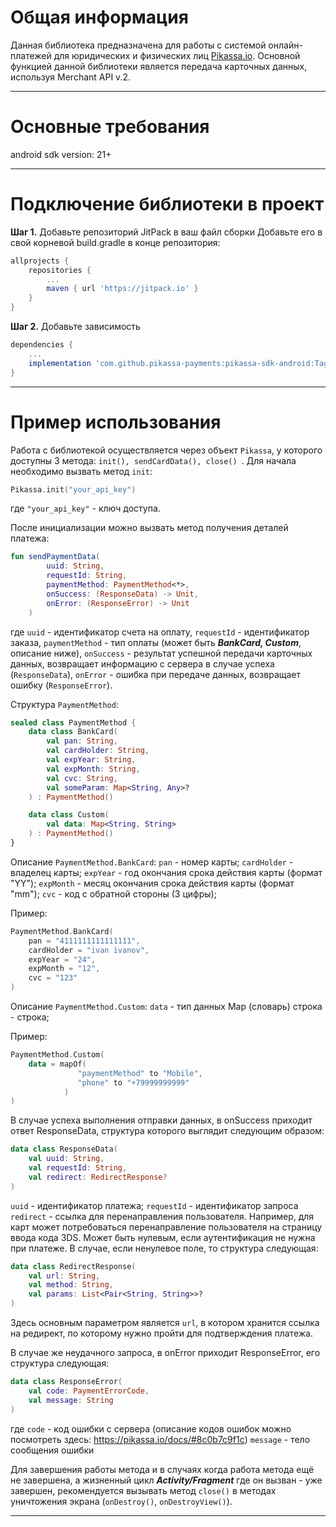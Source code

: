 # Общая информация
Данная библиотека предназначена для работы с системой онлайн-платежей для юридических и физических лиц [Pikassa.io](https://pikassa.io/).
Основной функцией данной библиотеки является передача карточных данных, используя Merchant API v.2.
***
# Основные требования
android sdk version: 21+
***
# Подключение библиотеки в проект
**Шаг 1.** Добавьте репозиторий JitPack в ваш файл сборки
Добавьте его в свой корневой build.gradle в конце репозитория:
```gradle
allprojects {
    repositories {
        ...
        maven { url 'https://jitpack.io' }
    }
}
```
**Шаг 2.** Добавьте зависимость

```gradle
dependencies {
    ...
    implementation 'com.github.pikassa-payments:pikassa-sdk-android:Tag'
}
```
***
# Пример использования
Работа с библиотекой осуществляется через объект ```Pikassa```, у которого доступны 3 метода: ```init(), sendCardData(), close() ```. Для начала необходимо вызвать метод ```init```:
```kotlin
Pikassa.init("your_api_key")
```
где ```"your_api_key"``` - ключ доступа.

После инициализации можно вызвать метод получения деталей платежа:
```kotlin
fun sendPaymentData(
        uuid: String,
        requestId: String,
        paymentMethod: PaymentMethod<*>,
        onSuccess: (ResponseData) -> Unit,
        onError: (ResponseError) -> Unit
    )
```
где ```uuid``` - идентификатор счета на оплату, ```requestId``` - идентификатор заказа, ```paymentMethod``` - тип оплаты (может быть ***BankCard, Custom***, описание ниже), ```onSuccess``` - результат успешной передачи карточных данных, возвращает информацию с сервера в случае успеха (```ResponseData```), ```onError``` - ошибка при передаче данных, возвращает ошибку (```ResponseError```).

Структура ```PaymentMethod```:
```kotlin
sealed class PaymentMethod {
    data class BankCard(
        val pan: String,
        val cardHolder: String,
        val expYear: String,
        val expMonth: String,
        val cvc: String,
        val someParam: Map<String, Any>?
    ) : PaymentMethod()

    data class Custom(
        val data: Map<String, String>
    ) : PaymentMethod()
}
```
Описание  ```PaymentMethod.BankCard```:
```pan``` - номер карты;
```cardHolder``` - владелец карты;
```expYear``` - год окончания срока действия карты (формат "YY");
```expMonth``` - месяц окончания срока действия карты (формат "mm");
```cvc``` - код с обратной стороны (3 цифры);

Пример:
```kotlin
PaymentMethod.BankCard(
    pan = "4111111111111111",
    cardHolder = "ivan ivanov",
    expYear = "24",
    expMonth = "12",
    cvc = "123"
)
```


Описание  ```PaymentMethod.Custom```:
```data``` - тип данных Map (словарь) строка - строка;

Пример:
```kotlin
PaymentMethod.Custom(
    data = mapOf(
               "paymentMethod" to "Mobile",
               "phone" to "+79999999999" 
            )
)
```

В случае успеха выполнения отправки данных, в onSuccess приходит ответ ResponseData, структура которого выглядит следующим образом:
```kotlin
data class ResponseData(
    val uuid: String,
    val requestId: String,
    val redirect: RedirectResponse?
)
```
```uuid``` - идентификатор платежа; 
```requestId``` - идентификатор запроса
```redirect``` - ссылка для перенаправления пользователя. Например, для карт может потребоваться перенаправление пользователя на страницу ввода кода 3DS. Может быть нулевым, если аутентификация не нужна при платеже. В случае, если ненулевое поле, то структура следующая:

```kotlin
data class RedirectResponse(
    val url: String,
    val method: String,
    val params: List<Pair<String, String>>?
)
```
Здесь основным параметром является ```url```, в котором хранится ссылка на редирект, по которому нужно пройти для подтверждения платежа. 

В случае же неудачного запроса, в onError приходит ResponseError, его структура следующая:
```kotlin
data class ResponseError(
    val code: PaymentErrorCode,
    val message: String
)
```
где
```code``` - код ошибки с сервера (описание кодов ошибок можно посмотреть здесь: https://pikassa.io/docs/#8c0b7c9f1c)
```message``` - тело сообщения ошибки

Для завершения работы метода и в случаях когда работа метода ещё не завершена, а жизненный цикл ***Activity/Fragment*** где он вызван - уже завершен, рекомендуется вызывать метод ```close()``` в методах уничтожения экрана (```onDestroy()```, ```onDestroyView()```).
***